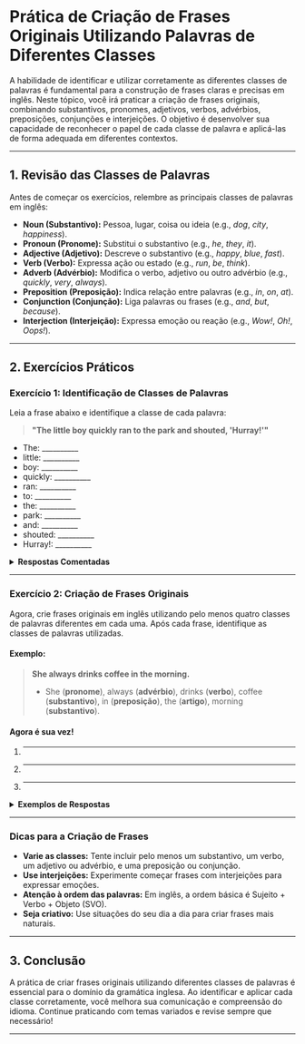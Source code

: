 
# Prática de Criação de Frases Originais Utilizando Palavras de Diferentes Classes

A habilidade de identificar e utilizar corretamente as diferentes classes de palavras é fundamental para a construção de frases claras e precisas em inglês. Neste tópico, você irá praticar a criação de frases originais, combinando substantivos, pronomes, adjetivos, verbos, advérbios, preposições, conjunções e interjeições. O objetivo é desenvolver sua capacidade de reconhecer o papel de cada classe de palavra e aplicá-las de forma adequada em diferentes contextos.

---

## 1. Revisão das Classes de Palavras

Antes de começar os exercícios, relembre as principais classes de palavras em inglês:

- **Noun (Substantivo):** Pessoa, lugar, coisa ou ideia (e.g., *dog*, *city*, *happiness*).
- **Pronoun (Pronome):** Substitui o substantivo (e.g., *he*, *they*, *it*).
- **Adjective (Adjetivo):** Descreve o substantivo (e.g., *happy*, *blue*, *fast*).
- **Verb (Verbo):** Expressa ação ou estado (e.g., *run*, *be*, *think*).
- **Adverb (Advérbio):** Modifica o verbo, adjetivo ou outro advérbio (e.g., *quickly*, *very*, *always*).
- **Preposition (Preposição):** Indica relação entre palavras (e.g., *in*, *on*, *at*).
- **Conjunction (Conjunção):** Liga palavras ou frases (e.g., *and*, *but*, *because*).
- **Interjection (Interjeição):** Expressa emoção ou reação (e.g., *Wow!*, *Oh!*, *Oops!*).

---

## 2. Exercícios Práticos

### **Exercício 1: Identificação de Classes de Palavras**

Leia a frase abaixo e identifique a classe de cada palavra:

> **"The little boy quickly ran to the park and shouted, 'Hurray!'"**

- The: __________
- little: __________
- boy: __________
- quickly: __________
- ran: __________
- to: __________
- the: __________
- park: __________
- and: __________
- shouted: __________
- Hurray!: __________

<details>
<summary><strong>Respostas Comentadas</strong></summary>

- The: **Artigo definido** (funciona como adjetivo determinante)
- little: **Adjetivo**
- boy: **Substantivo**
- quickly: **Advérbio**
- ran: **Verbo**
- to: **Preposição**
- the: **Artigo definido**
- park: **Substantivo**
- and: **Conjunção**
- shouted: **Verbo**
- Hurray!: **Interjeição**

</details>

---

### **Exercício 2: Criação de Frases Originais**

Agora, crie frases originais em inglês utilizando pelo menos quatro classes de palavras diferentes em cada uma. Após cada frase, identifique as classes de palavras utilizadas.

#### **Exemplo:**

> **She always drinks coffee in the morning.**
>
> - She (**pronome**), always (**advérbio**), drinks (**verbo**), coffee (**substantivo**), in (**preposição**), the (**artigo**), morning (**substantivo**).

#### **Agora é sua vez!**

1. _____________________________________________________________

2. _____________________________________________________________

3. _____________________________________________________________

<details>
<summary><strong>Exemplos de Respostas</strong></summary>

1. **My brother reads interesting books at night.**
   - My (**pronome possessivo**), brother (**substantivo**), reads (**verbo**), interesting (**adjetivo**), books (**substantivo**), at (**preposição**), night (**substantivo**).

2. **Wow! The cat jumped quickly onto the table.**
   - Wow! (**interjeição**), the (**artigo**), cat (**substantivo**), jumped (**verbo**), quickly (**advérbio**), onto (**preposição**), the (**artigo**), table (**substantivo**).

3. **She is tired but still works hard.**
   - She (**pronome**), is (**verbo**), tired (**adjetivo**), but (**conjunção**), still (**advérbio**), works (**verbo**), hard (**advérbio**).

</details>

---

### **Dicas para a Criação de Frases**

- **Varie as classes:** Tente incluir pelo menos um substantivo, um verbo, um adjetivo ou advérbio, e uma preposição ou conjunção.
- **Use interjeições:** Experimente começar frases com interjeições para expressar emoções.
- **Atenção à ordem das palavras:** Em inglês, a ordem básica é Sujeito + Verbo + Objeto (SVO).
- **Seja criativo:** Use situações do seu dia a dia para criar frases mais naturais.

---

## 3. Conclusão

A prática de criar frases originais utilizando diferentes classes de palavras é essencial para o domínio da gramática inglesa. Ao identificar e aplicar cada classe corretamente, você melhora sua comunicação e compreensão do idioma. Continue praticando com temas variados e revise sempre que necessário!

---
```